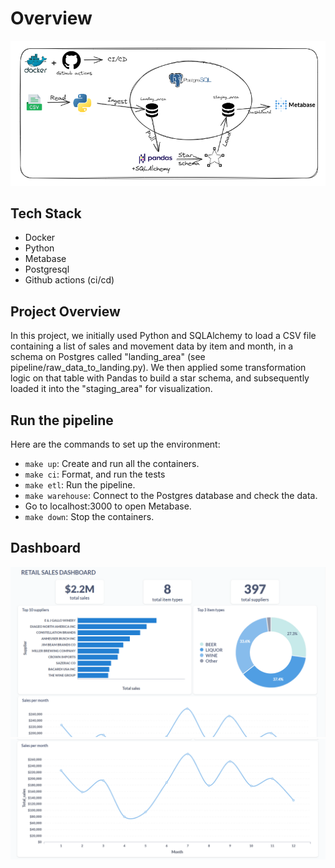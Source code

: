 # Overview
![Architecture](assets/architecture.PNG)

## Tech Stack 
* Docker
* Python
* Metabase
* Postgresql
* Github actions (ci/cd)


## Project Overview 
In this project, we initially used Python and SQLAlchemy to load a CSV file containing a list of sales and movement data by item and month, in a schema on Postgres called "landing_area" (see pipeline/raw_data_to_landing.py). We then applied some transformation logic on that table with Pandas to build a star schema, and subsequently loaded it into the "staging_area" for visualization.

## Run the pipeline
Here are the commands to set up the environment:
* `make up`: Create and run all the containers.
* `make ci`: Format, and run the tests
* `make etl`: Run the pipeline.
* `make warehouse`: Connect to the Postgres database and check the data.
* Go to localhost:3000 to open Metabase.
* `make down`: Stop the containers.


## Dashboard
![dashboard1.PNG](assets/metabase_dashboard_1.PNG)
![dashboard2.PNG](assets/metabase_dashboard_2.PNG)
